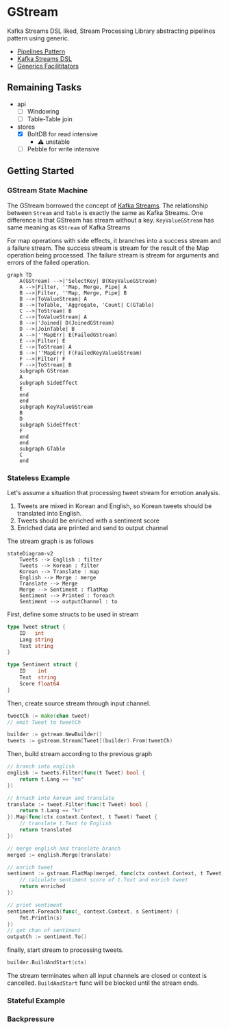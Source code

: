 # GStream

Kafka Streams DSL liked, Stream Processing Library abstracting pipelines pattern using generic.

- [Pipelines Pattern](https://go.dev/blog/pipelines)
- [Kafka Streams DSL](https://kafka.apache.org/20/documentation/streams/developer-guide/dsl-api.html)
- [Generics Facilititators](https://rakyll.org/generics-facilititators/)



## Remaining Tasks

- api
  - [ ] Windowing
  - [ ] Table-Table join
- stores
  - [x] BoltDB for read intensive
    - ⚠️ unstable
  - [ ] Pebble for write intensive

## Getting Started

### GStream State Machine

The GStream borrowed the concept of [Kafka Streams](https://docs.confluent.io/platform/current/streams/concepts.html#streams-concepts).
The relationship between `Stream` and `Table` is exactly the same as Kafka Streams.
One difference is that GStream has stream without a key.
`KeyValueGStream` has same meaning as `KStream` of Kafka Streams

For map operations with side effects, 
it branches into a success stream and a failure stream.
The success stream is stream for the result of the Map operation being processed.
The failure stream is stream for arguments and errors of the failed operation.
```mermaid 
graph TD
    A(GStream) -->|'SelectKey| B(KeyValueGStream)
    A -->|Filter, ''Map, Merge, Pipe| A
    B -->|Filter, ''Map, Merge, Pipe| B
    B -->|ToValueStream| A
    B -->|ToTable, 'Aggregate, 'Count| C(GTable)
    C -->|ToStream| B
    C -->|ToValueStream| A
    B -->|'Joined| D(JoinedGStream)
    D -->|JoinTable| B
    A -->|''MapErr| E(FailedGStream)
    E -->|Filter| E
    E -->|ToStream| A
    B -->|''MapErr| F(FailedKeyValueGStream)
    F -->|Filter| F
    F -->|ToStream| B
    subgraph GStream
    A
    subgraph SideEffect
    E
    end
    end
    subgraph KeyValueGStream
    B
    D
    subgraph SideEffect'
    F
    end
    end
    subgraph GTable
    C
    end
```

 

### Stateless Example

Let's assume a situation that processing tweet stream for emotion analysis.

1. Tweets are mixed in Korean and English, so Korean tweets should be translated into English.
2. Tweets should be enriched with a sentiment score 
3. Enriched data are printed and send to output channel

The stream graph is as follows

```mermaid
stateDiagram-v2
    Tweets --> English : filter
    Tweets --> Korean : filter
    Korean --> Translate : map
    English --> Merge : merge
    Translate --> Merge
    Merge --> Sentiment : flatMap
    Sentiment --> Printed : foreach
    Sentiment --> outputChannel : to
```

First, define some structs to be used in stream

```go
type Tweet struct {
	ID   int
	Lang string
	Text string
}

type Sentiment struct {
	ID    int
	Text  string
	Score float64
}
```

Then, create source stream through input channel.

```go
tweetCh := make(chan tweet)
// emit Tweet to tweetCh

builder := gstream.NewBuilder()
tweets := gstream.Stream[Tweet](builder).From(tweetCh)
```

Then, build stream according to the previous graph

```go
// branch into english
english := tweets.Filter(func(t Tweet) bool { 
	return t.Lang == "en"
})

// brnach into korean and translate
translate := tweet.Filter(func(t Tweet) bool {
    return t.Lang == "kr"
}).Map(func(ctx context.Context, t Tweet) Tweet {
	// translate t.Text to English
	return translated
})

// merge english and translate branch
merged := english.Merge(translate)

// enrich tweet
sentiment := gstream.FlatMap(merged, func(ctx context.Context, t Tweet) []Sentiment {
	// calculate sentiment score of t.Text and enrich tweet
	return enriched
})

// print sentiment
sentiment.Foreach(func(_ context.Context, s Sentiment) {
	fmt.Println(s)
})
// get chan of sentiment
outputCh := sentiment.To()
```

finally, start stream to processing tweets.

```go
builder.BuildAndStart(ctx)
```

The stream terminates when all input channels are closed or context is cancelled.
`BuildAndStart` func will be blocked until the stream ends.


### Stateful Example

### Backpressure

